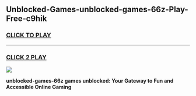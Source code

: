 
## Unblocked-Games-unblocked-games-66z-Play-Free-c9hik
<h3>
<a href="https://premium76.site?title=unblocked-games-66z&ref=10A">CLICK TO PLAY</a></h3>
<hr>

<h3>
<a href="https://premium76.site?title=unblocked-games-66z&ref=10A">CLICK 2 PLAY</a>
  
</h3>

<a href="https://premium76.site?title=unblocked-games-66z&ref=10A"><img src="https://clearcache.store/games.png"></a>


**unblocked-games-66z games unblocked: Your Gateway to Fun and Accessible Online Gaming**
